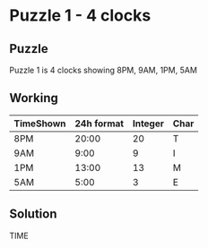# Puzzle 1 - 4 clocks

## Puzzle
Puzzle 1 is 4 clocks showing 8PM, 9AM, 1PM, 5AM


## Working

| TimeShown | 24h format | Integer | Char |
| --------- | ---------- | ------- | ---- |
| 8PM       | 20:00      | 20      | T    |
| 9AM       | 9:00       | 9       | I    |
| 1PM       | 13:00      | 13      | M    |
| 5AM       | 5:00       | 3       | E    |

## Solution

TIME